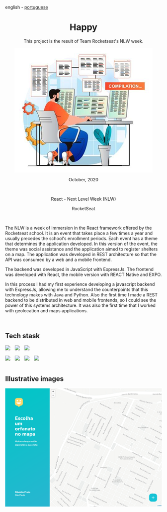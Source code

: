 <!-- LANGUAGE -->
<!-- LANGUAGE -->
<!-- LANGUAGE -->
english -
[portuguese](README_pt-br.md)
<br>  


<!-- HEADER -->
<!-- HEADER -->
<!-- HEADER -->
<h1 align="center">Happy</h1>
<p align="center">This project is the result of Team Rocketseat's NLW week.</p>

<p align="center">
        <img    style="margin: auto; display: block;"
                src="../../resources/logo.jpg"/>
</p>


<!-- DATE -->
<!-- DATE -->
<!-- DATE -->
<p align="center">
        <span>October</span>,
        <span>2020</span></p>
<br>


<!-- LOCAL -->
<!-- LOCAL -->
<!-- LOCAL -->
<p align="center">
        <span>React</span> -
        <span>Next Level Week (NLW)</span></p>
<p align="center">
        <!-- <span>Análise e Desenvolvimento de Sistemas</span> - -->
        <span>RocketSeat</span></p>
<br>


<!-- TEXT -->
<!-- TEXT -->
<!-- TEXT -->
<!-- goals -->
<!--  just objectives, no results or opinions.-->
<p align="left">The NLW is a week of immersion in the React framework offered by the Rocketseat school. It is an event that takes place a few times a year and usually precedes the school's enrollment periods. Each event has a theme that determines the application developed. In this version of the event, the theme was social assistance and the application aimed to register shelters on a map. The application was developed in REST architecture so that the API was consumed by a web and a mobile frontend.</p>
<!-- results -->
<!-- just results, no objectives or opinions -->
<p align="left">The backend was developed in JavaScript with ExpressJs. The frontend was developed with React, the mobile version with REACT Native and EXPO.</p> 
<!-- conclusion -->
<!-- just opinions, no objectives or results -->
<p align="left">In this process I had my first experience developing a javascript backend with ExpressJs, allowing me to understand the counterpoints that this technology makes with Java and Python. Also the first time I made a REST backend to be distributed in web and mobile frontends, so I could see the power of this systems architecture. It was also the first time that I worked with geolocation and maps applications.</p>
<br>


<!-- TECH -->
<!-- TECH -->
<!-- TECH -->
## Tech stask
<div style="display: flex; justify-content: left;">
        <img    style="margin-right: 15px;"
                src="https://img.shields.io/badge/React-20232A?style=for-the-badge&logo=react&logoColor=61DAFB"/>
        <img    style="margin-right: 15px;"
                src="https://img.shields.io/badge/Express.js-000000?style=for-the-badge&logo=express&logoColor=white"/>
        <img    style="margin-right: 15px;"
                src="https://img.shields.io/badge/Expo-1B1F23?style=for-the-badge&logo=expo&logoColor=white"/>
</div>
<br>
<div style="display: flex; justify-content: left;">
        <img    style="margin-right: 15px;"
                src="https://img.shields.io/badge/HTML5-E34F26?style=for-the-badge&logo=html5&logoColor=white"/>
        <img    style="margin-right: 15px;"
                src="https://img.shields.io/badge/CSS3-1572B6?style=for-the-badge&logo=css3&logoColor=white"/>
        <img    style="margin-right: 15px;"
                src="https://img.shields.io/badge/JavaScript-F7DF1E?style=for-the-badge&logo=javascript&logoColor=black"/>
        <img    style="margin-right: 15px;"
                src="https://img.shields.io/badge/TypeScript-007ACC?style=for-the-badge&logo=typescript&logoColor=white"/>
</div>
<br>


<!-- IMAGES -->
<!-- IMAGES -->
<!-- IMAGES -->
## Illustrative images

<div>
        <img    style="margin: 0; "
                src="resources/happy_app0.png"/>
</div>